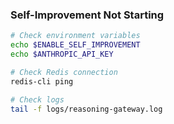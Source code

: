 ### Self-Improvement Not Starting

```bash
# Check environment variables
echo $ENABLE_SELF_IMPROVEMENT
echo $ANTHROPIC_API_KEY

# Check Redis connection
redis-cli ping

# Check logs
tail -f logs/reasoning-gateway.log
```

